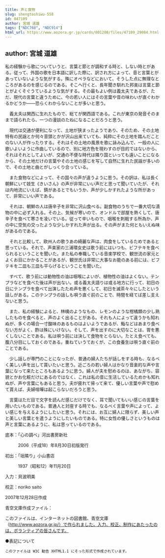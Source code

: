 ```yaml
---
title: 声と食物
slug: shengtoshiwu-558
id: 047109
author: 宮城 道雄
tags: ["NDC768", "NDC914"]
html_url: https://www.aozora.gr.jp/cards/001288/files/47109_29084.html
---
```


## author: 宮城 道雄

私の経験から歌についていうと、言葉と節とが調和する時と、しない時とがある。従って、外国の歌を日本語に訳した際に、訳され方によって、音と言葉とがあっていないような気がする。殊にオペラなどにおいて、そうした点に無理なところがあるのを感じるのである。そこへ行くと、長年聞き馴れた邦楽は言葉と節とがよくそぐうているような気がする。その最もよい例は義太夫であるが、ただ、現代の言葉と違うために、今の若い人にはその言葉や音の味わいが直ぐわかるかどうか――恐らくわからないことが多いと思う。

　義太夫は関西に生れたもので、総てが関西語である。これが東京の発音そのままで語られたら、一つの漫談のたねになることだろうと思う。

　現代は交通が便利になって、土地が狭まったようであり、そのため、その土地特有の民謡とか何々音頭とかが沢山出来ていても、純粋にその土地を踏んだことのない人が作ったりする。それはその土地の風景を歌に詠み込んで、一般の人に歌いよいように作曲しているので、別に地方色を現わすのが目的ではないから、それはそれとしてよいが、交通の不便な時代は隣り国といっても遠いことになるから、その土地だけの言葉やその土地の感じを写して自然に生れた民謡が多いので、その土地と曲とがしっくり合っている。

　また食物などによって、その国々の声が違うように思う。その訳は、私は長く朝鮮にいて妓生《きいさん》の声が非常にいい声だと思って聞いていたが、それは内地流にいえば、錆があるとでもいうか、声が少しかすれたような所があって、非常にいい声である。

　それは、朝鮮の人は唐辛子を非常に沢山食べる。副食物のうちで一番大切な漬物の中に必ず入れる。その上、気候が寒いので、オンドルで部屋を熱くして、唐辛子を食べて寒さを凌いでいる。従って辛いもので、咽喉を刺戟する所為か、声の中に空気の交ったような少しかすれた声が出る。その声がまた何ともいえぬ味があるのである。

　それと比較して、欧州人の歌うあの綺麗な声は、肉食をしているためであると思っている。それで、声楽家の三浦環女史は歌う前にはいつも、ビフテキを食べられるということを聞いた。また私の奉職している音楽学校で、観世流の家元とよくお目にかかることがあるが、観世氏は非常に大事なお能のある前には、ビフテキを二皿も三皿も平らげるということを聞いた。

　すべて、歌う前には動物性の油は咽喉によいが、植物性の油はよくない。テンプラなどを食べた後は声が出ない。或る義太夫語りは或る地方に行って、初日の日にテンプラを食べて出演したため声を悪くして、初日を滅茶々々にしたという話しがある。このテンプラの話しも唄う直ぐ前のことで、時間を経てば差し支えないと思う。

　また、私の経験によると、林檎のようなもの、レモンのような柑橘類の少し熟したものを食べると、声のよく出ることがある。それも人によって違うかも知れぬが、多くの場合一寸酸味のあるものはよいようであるが、鮨などはあまり食べない方がよく、酢は殊にいけない。そして、声を出すのに大切なことは、胃を悪くしないことである。私は唄う前には決して食物をとらない。たとえ食べても、腹八分目にしておくのである。重ねていうておくが、この食養生は唄う直ぐ前のことである。

　少し話しが専門のことになったが、普通の婦人たちが話しをする時も、なるべく美しい声を出して貰いたいと思う。近ごろの若い婦人はかなり音楽的な声や言葉になって来たところもあるように思う。婦人が夫を慰めるのは、あながち、容貌とかお化粧だけにあるのではなく、これは私の音に生活しているためかも知れぬが、声や言葉にもあると思う。夫が疲れて帰って来て、優しい言葉や声で慰めて貰えば、夫婦喧嘩は起こらないだろうと思う。

　言葉はただ目で文字を読んだ感じだけでなく、耳で聞いてもいい感じの言葉を用いたいものである。普通人と対座する時でも、なるべく言葉や声によって、よい感じを与えるようにしたいと思う。それには、お互に婦人に限らず、美しい声と美しい言葉とを遣うようにしたいものである。特に女性の優しさというものは声と言葉にあるように、私は思っているのである。













底本：「心の調べ」河出書房新社


　　　2006（平成18）年8月30日初版発行

初出：「垣隣り」小山書店

　　　1937（昭和12）年11月20日

入力：貝波明美

校正：noriko saito

2007年12月28日作成

青空文庫作成ファイル：

このファイルは、インターネットの図書館、青空文庫（http://www.aozora.gr.jp/）で作られました。入力、校正、制作にあたったのは、ボランティアの皆さんです。











●表記について


	このファイルは W3C 勧告 XHTML1.1 にそった形式で作成されています。
